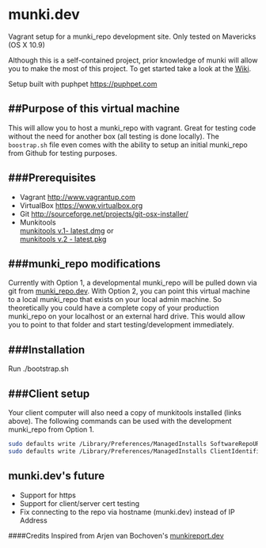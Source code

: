 munki.dev
===============

Vagrant setup for a munki_repo development site. Only tested on Mavericks (OS X 10.9)

Although this is a self-contained project, prior knowledge of munki will allow you to make the most of this project. To get started take a look at the [Wiki](https://code.google.com/p/munki/wiki/GettingStartedWithMunki).

Setup built with puphpet https://puphpet.com

##Purpose of this virtual machine
--

This will allow you to host a munki_repo with vagrant. Great for testing code without the need for another box (all testing is done locally). The ``boostrap.sh`` file even comes with the ability to setup an initial munki_repo from Github for testing purposes.


###Prerequisites
---

* Vagrant  http://www.vagrantup.com
* VirtualBox  https://www.virtualbox.org
* Git  http://sourceforge.net/projects/git-osx-installer/
* Munkitools  
	[munkitools v.1- latest.dmg](https://munkibuilds.org/munkitools-latest.dmg) or  
	[munkitools v.2 - latest.pkg](https://munkibuilds.org/munkitools2-latest.pkg)


###munki_repo modifications 
---

Currently with Option 1, a developmental munki_repo will be pulled down via git from [munki_repo.dev](https://github.com/clburlison/munki_repo.dev). With Option 2, you can point this virtual machine to a local munki_repo that exists on your local admin machine. So theoretically you could have a complete copy of your production munki_repo on your localhost or an external hard drive. This would allow you to point to that folder and start testing/development immediately.


###Installation
---

Run ./bootstrap.sh


###Client setup
---

Your client computer will also need a copy of munkitools installed (links above). The following commands can be used with the development munki_repo from Option 1.  
````bash
sudo defaults write /Library/Preferences/ManagedInstalls SoftwareRepoURL "http://192.168.56.150/munki_repo"
sudo defaults write /Library/Preferences/ManagedInstalls ClientIdentifier testing
````

munki.dev's future
---

* Support for https
* Support for client/server cert testing
* Fix connecting to the repo via hostname (munki.dev) instead of IP Address


####Credits
Inspired from Arjen van Bochoven's [munkireport.dev](https://github.com/bochoven/munkireport.dev)
